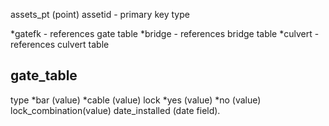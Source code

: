 assets_pt (point)
assetid - primary key 
type

*gatefk - references gate table
*bridge - references bridge table
*culvert - references culvert table




gate_table
----------
type
*bar (value)
*cable (value)
lock
*yes (value)
*no (value)
lock_combination(value)
date_installed (date field). 
